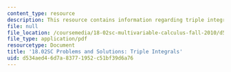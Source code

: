 ```yaml
---
content_type: resource
description: This resource contains information regarding triple integrals.
file: null
file_location: /coursemedia/18-02sc-multivariable-calculus-fall-2010/d534aed46d7a83771952c51bf39d6a76_MIT18_02SC_we_74_comb.pdf
file_type: application/pdf
resourcetype: Document
title: '18.02SC Problems and Solutions: Triple Integrals'
uid: d534aed4-6d7a-8377-1952-c51bf39d6a76
---
```

